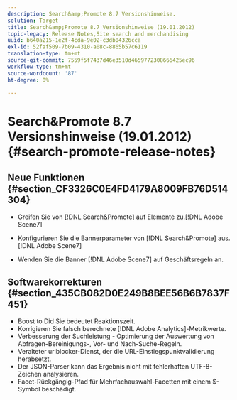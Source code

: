 ```yaml
---
description: Search&amp;Promote 8.7 Versionshinweise.
solution: Target
title: Search&amp;Promote 8.7 Versionshinweise (19.01.2012)
topic-legacy: Release Notes,Site search and merchandising
uuid: b640a215-1e2f-4cda-9e02-c3db04326cca
exl-id: 52faf509-7b09-4310-a08c-8865b57c6119
translation-type: tm+mt
source-git-commit: 7559f5f7437d46e3510d4659772308666425ec96
workflow-type: tm+mt
source-wordcount: '87'
ht-degree: 0%

---
```


# Search&amp;Promote 8.7 Versionshinweise (19.01.2012){#search-promote-release-notes}

## Neue Funktionen {#section_CF3326C0E4FD4179A8009FB76D514304}

* Greifen Sie von [!DNL Search&Promote] auf Elemente zu.[!DNL Adobe Scene7]
* Konfigurieren Sie die Bannerparameter von [!DNL Search&Promote] aus.[!DNL Adobe Scene7]

* Wenden Sie die Banner [!DNL Adobe Scene7] auf Geschäftsregeln an.

## Softwarekorrekturen {#section_435CB082D0E249B8BEE56B6B7837F451}

* Boost to Did Sie bedeutet Reaktionszeit.
* Korrigieren Sie falsch berechnete [!DNL Adobe Analytics]-Metrikwerte.
* Verbesserung der Suchleistung - Optimierung der Auswertung von Abfragen-Bereinigungs-, Vor- und Nach-Suche-Regeln.
* Veralteter urlblocker-Dienst, der die URL-Einstiegspunktvalidierung herabsetzt.
* Der JSON-Parser kann das Ergebnis nicht mit fehlerhaften UTF-8-Zeichen analysieren.
* Facet-Rückgängig-Pfad für Mehrfachauswahl-Facetten mit einem $-Symbol beschädigt.
